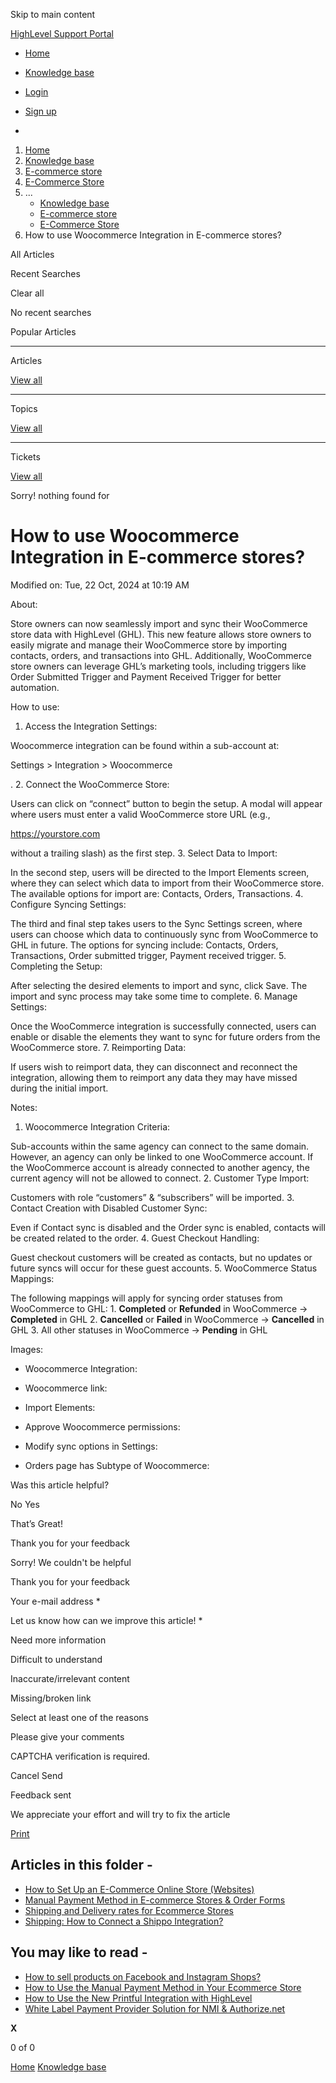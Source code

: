 Skip to main content

[ HighLevel Support Portal ](https://help.gohighlevel.com)

  * [ Home ](/support/home)
  * [ Knowledge base ](/support/solutions)

  * [Login](/support/login)
  * [Sign up](/support/signup)
  * 

  1. [Home](/support/home)
  2. [Knowledge base](/support/solutions)
  3. [E-commerce store](/support/solutions/155000000059)
  4. [E-Commerce Store](/support/solutions/folders/155000000182)
  5. ... 
     * [Knowledge base](/support/solutions)
     * [E-commerce store](/support/solutions/155000000059)
     * [E-Commerce Store](/support/solutions/folders/155000000182)
  6. How to use Woocommerce Integration in E-commerce stores?

All  Articles 

Recent Searches

Clear all

No recent searches

Popular Articles

* * *

Articles

[View all](/support/search/solutions)

* * *

Topics

[View all](/support/search/topics)

* * *

Tickets

[View all](/support/search/tickets)

Sorry! nothing found for   

# How to use Woocommerce Integration in E-commerce stores?

Modified on: Tue, 22 Oct, 2024 at 10:19 AM

About:

Store owners can now seamlessly import and sync their WooCommerce store data with HighLevel (GHL). This new feature allows store owners to easily migrate and manage their WooCommerce store by importing contacts, orders, and transactions into GHL. Additionally, WooCommerce store owners can leverage GHL’s marketing tools, including triggers like Order Submitted Trigger and Payment Received Trigger for better automation.

How to use:

  1. Access the Integration Settings:

 Woocommerce integration can be found within a sub-account at: 

Settings > Integration > Woocommerce

.
  2. Connect the WooCommerce Store: 

Users can click on “connect” button to begin the setup. A modal will appear where users must enter a valid WooCommerce store URL (e.g., 

https://yourstore.com

 without a trailing slash) as the first step.
  3. Select Data to Import:

 In the second step, users will be directed to the Import Elements screen, where they can select which data to import from their WooCommerce store. The available options for import are: Contacts, Orders, Transactions.
  4. Configure Syncing Settings:

 The third and final step takes users to the Sync Settings screen, where users can choose which data to continuously sync from WooCommerce to GHL in future. The options for syncing include: Contacts, Orders, Transactions, Order submitted trigger, Payment received trigger.
  5. Completing the Setup: 

After selecting the desired elements to import and sync, click Save. The import and sync process may take some time to complete.
  6. Manage Settings:

 Once the WooCommerce integration is successfully connected, users can enable or disable the elements they want to sync for future orders from the WooCommerce store.
  7. Reimporting Data:

 If users wish to reimport data, they can disconnect and reconnect the integration, allowing them to reimport any data they may have missed during the initial import.

Notes:

  1. Woocommerce Integration Criteria:

 Sub-accounts within the same agency can connect to the same domain. However, an agency can only be linked to one WooCommerce account. If the WooCommerce account is already connected to another agency, the current agency will not be allowed to connect.
  2. Customer Type Import:

 Customers with role “customers” & “subscribers” will be imported.
  3. Contact Creation with Disabled Customer Sync: 

Even if Contact sync is disabled and the Order sync is enabled, contacts will be created related to the order.
  4. Guest Checkout Handling: 

Guest checkout customers will be created as contacts, but no updates or future syncs will occur for these guest accounts.
  5. WooCommerce Status Mappings:

 The following mappings will apply for syncing order statuses from WooCommerce to GHL:
    1. **Completed** or **Refunded** in WooCommerce → **Completed** in GHL
    2. **Cancelled** or **Failed** in WooCommerce → **Cancelled** in GHL
    3. All other statuses in WooCommerce → **Pending** in GHL

Images:

  * Woocommerce Integration:

  * Woocommerce link:

  * Import Elements:

  * Approve Woocommerce permissions:

  * Modify sync options in Settings:

  * Orders page has Subtype of Woocommerce:

Was this article helpful?

No  Yes 

That’s Great!

Thank you for your feedback

Sorry! We couldn't be helpful

Thank you for your feedback

Your e-mail address *

Let us know how can we improve this article! *

Need more information 

Difficult to understand 

Inaccurate/irrelevant content 

Missing/broken link 

Select at least one of the reasons 

Please give your comments 

CAPTCHA verification is required. 

Cancel  Send 

Feedback sent

We appreciate your effort and will try to fix the article

[Print](javascript:print\(\))

## Articles in this folder -

  * [How to Set Up an E-Commerce Online Store (Websites)](/support/solutions/articles/155000001157-how-to-set-up-an-e-commerce-online-store-websites-)
  * [Manual Payment Method in E-commerce Stores & Order Forms](/support/solutions/articles/155000002897-manual-payment-method-in-e-commerce-stores-order-forms)
  * [Shipping and Delivery rates for Ecommerce Stores](/support/solutions/articles/155000002842-shipping-and-delivery-rates-for-ecommerce-stores)
  * [Shipping: How to Connect a Shippo Integration?](/support/solutions/articles/155000003109-shipping-how-to-connect-a-shippo-integration-)

## You may like to read -

  * [How to sell products on Facebook and Instagram Shops?](/support/solutions/articles/155000004055-how-to-sell-products-on-facebook-and-instagram-shops-)
  * [How to Use the Manual Payment Method in Your Ecommerce Store](/support/solutions/articles/155000003198-how-to-use-the-manual-payment-method-in-your-ecommerce-store)
  * [How to Use the New Printful Integration with HighLevel](/support/solutions/articles/155000002602-how-to-use-the-new-printful-integration-with-highlevel)
  * [White Label Payment Provider Solution for NMI & Authorize.net](/support/solutions/articles/155000002747-white-label-payment-provider-solution-for-nmi-authorize-net)

**X**

0 of 0 []()

[Home](/support/home) [Knowledge base](/support/solutions)
